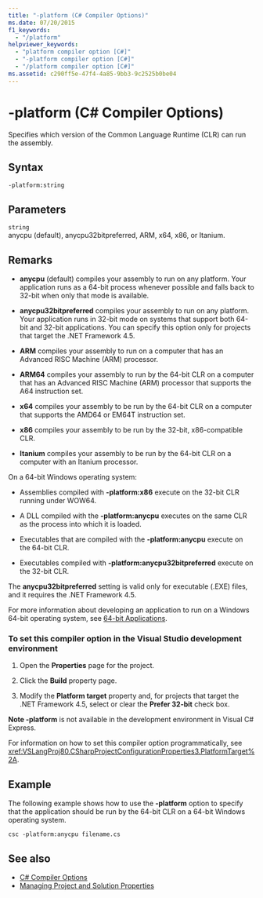 ```yaml
---
title: "-platform (C# Compiler Options)"
ms.date: 07/20/2015
f1_keywords: 
  - "/platform"
helpviewer_keywords: 
  - "platform compiler option [C#]"
  - "-platform compiler option [C#]"
  - "/platform compiler option [C#]"
ms.assetid: c290ff5e-47f4-4a85-9bb3-9c2525b0be04
---
```

# -platform (C# Compiler Options)
Specifies which version of the Common Language Runtime (CLR) can run the assembly.  
  
## Syntax  
  
```console  
-platform:string  
```  
  
## Parameters  
 `string`  
 anycpu (default), anycpu32bitpreferred, ARM, x64, x86, or Itanium.  
  
## Remarks  
  
-   **anycpu** (default) compiles your assembly to run on any platform. Your application runs as a 64-bit process whenever possible and falls back to 32-bit when only that mode is available.  
  
-   **anycpu32bitpreferred** compiles your assembly to run on any platform. Your application runs in 32-bit mode on systems that support both 64-bit and 32-bit applications. You can specify this option only for projects that target the .NET Framework 4.5.  
  
-   **ARM** compiles your assembly to run on a computer that has an Advanced RISC Machine (ARM) processor.  
  
-   **ARM64** compiles your assembly to run by the 64-bit CLR on a computer that has an Advanced RISC Machine (ARM) processor that supports the A64 instruction set.  

-   **x64** compiles your assembly to be run by the 64-bit CLR on a computer that supports the AMD64 or EM64T instruction set.  
  
-   **x86** compiles your assembly to be run by the 32-bit, x86-compatible CLR.  
  
-   **Itanium** compiles your assembly to be run by the 64-bit CLR on a computer with an Itanium processor.  
  
 On a 64-bit Windows operating system:  
  
-   Assemblies compiled with **-platform:x86** execute on the 32-bit CLR running under WOW64.  
  
-   A DLL compiled with the **-platform:anycpu** executes on the same CLR as the process into which it is loaded.  
  
-   Executables that are compiled with the **-platform:anycpu** execute on the 64-bit CLR.  
  
-   Executables compiled with **-platform:anycpu32bitpreferred** execute on the 32-bit CLR.  
  
 The **anycpu32bitpreferred** setting is valid only for executable (.EXE) files, and it requires the .NET Framework 4.5.  
  
 For more information about developing an application to run on a Windows 64-bit operating system, see [64-bit Applications](../../../framework/64-bit-apps.md).  
  
### To set this compiler option in the Visual Studio development environment  
  
1.  Open the **Properties** page for the project.  
  
2.  Click the **Build** property page.  
  
3.  Modify the **Platform target** property and, for projects that target the .NET Framework 4.5, select or clear the **Prefer 32-bit** check box.  
  
 **Note -platform** is not available in the development environment in Visual C# Express.  
  
 For information on how to set this compiler option programmatically, see <xref:VSLangProj80.CSharpProjectConfigurationProperties3.PlatformTarget%2A>.  
  
## Example  
 The following example shows how to use the **-platform** option to specify that the application should be run by the 64-bit CLR on a 64-bit Windows operating system.  
  
```console  
csc -platform:anycpu filename.cs  
```  
  
## See also

- [C# Compiler Options](index.md)
- [Managing Project and Solution Properties](/visualstudio/ide/managing-project-and-solution-properties)
